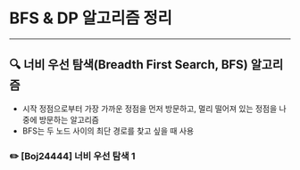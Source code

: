 # BFS & DP 알고리즘 정리
---
## 🔍 너비 우선 탐색(Breadth First Search, BFS) 알고리즘
- 시작 정점으로부터 가장 가까운 정점을 먼저 방문하고, 멀리 떨어져 있는 정점을 나중에 방문하는 알고리즘
- BFS는 두 노드 사이의 최단 경로를 찾고 싶을 때 사용
### ✏️ [Boj24444] 너비 우선 탐색 1
